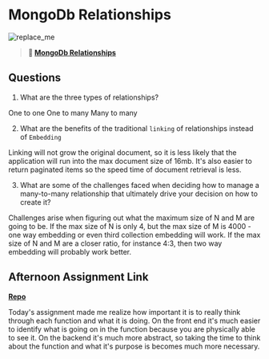 # MongoDb Relationships

![replace_me](https://codeworks.blob.core.windows.net/public/assets/img/illustrations/placeholder.svg)

> **📖 [MongoDb Relationships](https://codeworksacademy.com/fs-student-guide/resources/wk5/02-Relationships)**

## Questions

1. What are the three types of relationships?

One to one
One to many
Many to many

2. What are the benefits of the traditional `linking` of relationships instead of `Embedding`

Linking will not grow the original document, so it is less likely that the application will run into the max document size of 16mb. It's also easier to return paginated items so the speed time of document retrieval is less.

3. What are some of the challenges faced when deciding how to manage a many-to-many relationship that ultimately drive your decision on how to create it?

Challenges arise when figuring out what the maximum size of N and M are going to be. If the max size of N is only 4, but the max size of M is 4000 - one way embedding or even third collection embedding will work. If the max size of N and M are a closer ratio, for instance 4:3, then two way embedding will probably work better. 

## Afternoon Assignment Link

**[Repo](https://github.com/Max-Ball/gregslist-auth)**

Today's assignment made me realize how important it is to really think through each function and what it is doing. On the front end it's much easier to identify what is going on in the function because you are physically able to see it. On the backend it's much more abstract, so taking the time to think about the function and what it's purpose is becomes much more necessary. 
